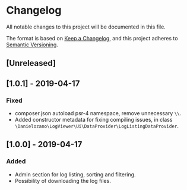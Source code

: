 # Changelog
All notable changes to this project will be documented in this file.

The format is based on [Keep a Changelog](https://keepachangelog.com/en/1.0.0/),
and this project adheres to [Semantic Versioning](https://semver.org/spec/v2.0.0.html).

## [Unreleased]

## [1.0.1] - 2019-04-17
### Fixed
 - composer.json autoload psr-4 namespace, remove unnecessary `\\`.
 - Added constructor metadata for fixing compiling issues, in class `\Danielozano\LogViewer\Ui\DataProvider\LogListingDataProvider`.

## [1.0.0] - 2019-04-17
### Added
 - Admin section for log listing, sorting and filtering.
 - Possibility of downloading the log files.
